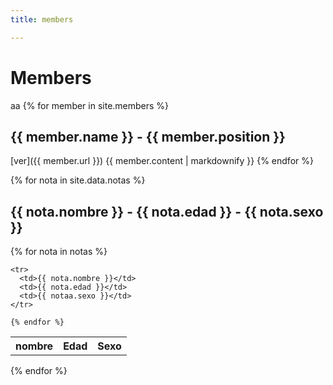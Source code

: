 ```yaml
---
title: members

---
```


# Members

aa
{% for member in site.members %}
  ## {{ member.name }} - {{ member.position }}
  [ver]({{ member.url }}) 
  {{ member.content | markdownify }}
{% endfor %}


{% for nota in site.data.notas %}
  ## {{ nota.nombre }} - {{ nota.edad }} - {{ nota.sexo }}
  <table>
    <tr>
      <th>nombre</th>
      <th>Edad</th>
      <th>Sexo</th>
    </tr>
    {% for nota in notas %}
  
    <tr>
      <td>{{ nota.nombre }}</td>
      <td>{{ nota.edad }}</td>
      <td>{{ notaa.sexo }}</td>
    </tr>
  
    {% endfor %}
  </table>
{% endfor %}
